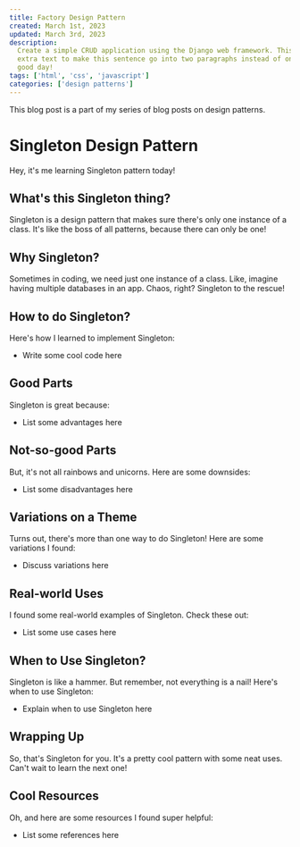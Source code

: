 ```yaml
---
title: Factory Design Pattern
created: March 1st, 2023
updated: March 3rd, 2023
description:
  Create a simple CRUD application using the Django web framework. This is just
  extra text to make this sentence go into two paragraphs instead of one. Have a
  good day!
tags: ['html', 'css', 'javascript']
categories: ['design patterns']
---
```


This blog post is a part of my series of blog posts on design patterns.

# Singleton Design Pattern

Hey, it's me learning Singleton pattern today!

## What's this Singleton thing?

Singleton is a design pattern that makes sure there's only one instance of a
class. It's like the boss of all patterns, because there can only be one!

## Why Singleton?

Sometimes in coding, we need just one instance of a class. Like, imagine having
multiple databases in an app. Chaos, right? Singleton to the rescue!

## How to do Singleton?

Here's how I learned to implement Singleton:

- Write some cool code here

## Good Parts

Singleton is great because:

- List some advantages here

## Not-so-good Parts

But, it's not all rainbows and unicorns. Here are some downsides:

- List some disadvantages here

## Variations on a Theme

Turns out, there's more than one way to do Singleton! Here are some variations I
found:

- Discuss variations here

## Real-world Uses

I found some real-world examples of Singleton. Check these out:

- List some use cases here

## When to Use Singleton?

Singleton is like a hammer. But remember, not everything is a nail! Here's when
to use Singleton:

- Explain when to use Singleton here

## Wrapping Up

So, that's Singleton for you. It's a pretty cool pattern with some neat uses.
Can't wait to learn the next one!

## Cool Resources

Oh, and here are some resources I found super helpful:

- List some references here
